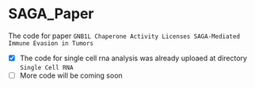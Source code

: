 # SAGA_Paper
The code for paper `GNB1L Chaperone Activity Licenses SAGA-Mediated Immune Evasion in Tumors`

- [x] The code for single cell rna analysis was already uploaed at directory `Single Cell RNA`
- [ ] More code will be coming soon
